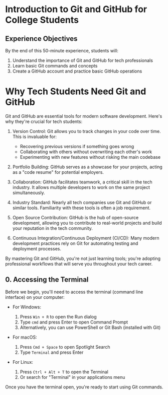 # Introduction to Git and GitHub for College Students

## Experience Objectives
By the end of this 50-minute experience, students will:
1. Understand the importance of Git and GitHub for tech professionals
2. Learn basic Git commands and concepts
3. Create a GitHub account and practice basic GitHub operations

# Why Tech Students Need Git and GitHub

Git and GitHub are essential tools for modern software development. Here's why they're crucial for tech students:

1. Version Control: Git allows you to track changes in your code over time. This is invaluable for:
   - Recovering previous versions if something goes wrong
   - Collaborating with others without overwriting each other's work
   - Experimenting with new features without risking the main codebase

2. Portfolio Building: GitHub serves as a showcase for your projects, acting as a "code resume" for potential employers.

3. Collaboration: GitHub facilitates teamwork, a critical skill in the tech industry. It allows multiple developers to work on the same project simultaneously.

4. Industry Standard: Nearly all tech companies use Git and GitHub or similar tools. Familiarity with these tools is often a job requirement.

5. Open Source Contribution: GitHub is the hub of open-source development, allowing you to contribute to real-world projects and build your reputation in the tech community.

6. Continuous Integration/Continuous Deployment (CI/CD): Many modern development practices rely on Git for automating testing and deployment processes.

By mastering Git and GitHub, you're not just learning tools; you're adopting professional workflows that will serve you throughout your tech career.



## 0. Accessing the Terminal

Before we begin, you'll need to access the terminal (command line interface) on your computer:

- For Windows: 
  1. Press `Win + R` to open the Run dialog
  2. Type `cmd` and press Enter to open Command Prompt
  3. Alternatively, you can use PowerShell or Git Bash (installed with Git)

- For macOS:
  1. Press `Cmd + Space` to open Spotlight Search
  2. Type `Terminal` and press Enter

- For Linux:
  1. Press `Ctrl + Alt + T` to open the Terminal
  2. Or search for "Terminal" in your applications menu

Once you have the terminal open, you're ready to start using Git commands.



